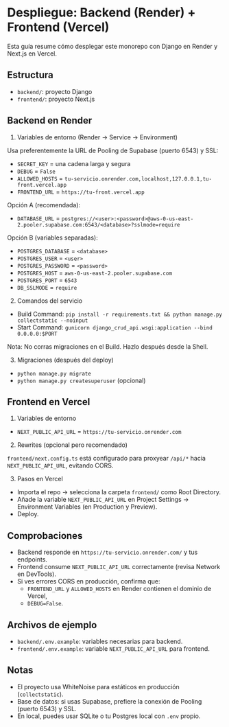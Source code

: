 # Despliegue: Backend (Render) + Frontend (Vercel)

Esta guía resume cómo desplegar este monorepo con Django en Render y Next.js en Vercel.

## Estructura

- `backend/`: proyecto Django
- `frontend/`: proyecto Next.js

## Backend en Render

1) Variables de entorno (Render → Service → Environment)

Usa preferentemente la URL de Pooling de Supabase (puerto 6543) y SSL:

- `SECRET_KEY` = una cadena larga y segura
- `DEBUG` = `False`
- `ALLOWED_HOSTS` = `tu-servicio.onrender.com,localhost,127.0.0.1,tu-front.vercel.app`
- `FRONTEND_URL` = `https://tu-front.vercel.app`

Opción A (recomendada):
- `DATABASE_URL` = `postgres://<user>:<password>@aws-0-us-east-2.pooler.supabase.com:6543/<database>?sslmode=require`

Opción B (variables separadas):
- `POSTGRES_DATABASE` = `<database>`
- `POSTGRES_USER` = `<user>`
- `POSTGRES_PASSWORD` = `<password>`
- `POSTGRES_HOST` = `aws-0-us-east-2.pooler.supabase.com`
- `POSTGRES_PORT` = `6543`
- `DB_SSLMODE` = `require`

2) Comandos del servicio

- Build Command:
  `pip install -r requirements.txt && python manage.py collectstatic --noinput`
- Start Command:
  `gunicorn django_crud_api.wsgi:application --bind 0.0.0.0:$PORT`

Nota: No corras migraciones en el Build. Hazlo después desde la Shell.

3) Migraciones (después del deploy)

- `python manage.py migrate`
- `python manage.py createsuperuser` (opcional)

## Frontend en Vercel

1) Variables de entorno

- `NEXT_PUBLIC_API_URL` = `https://tu-servicio.onrender.com`

2) Rewrites (opcional pero recomendado)

`frontend/next.config.ts` está configurado para proxyear `/api/*` hacia `NEXT_PUBLIC_API_URL`, evitando CORS.

3) Pasos en Vercel

- Importa el repo → selecciona la carpeta `frontend/` como Root Directory.
- Añade la variable `NEXT_PUBLIC_API_URL` en Project Settings → Environment Variables (en Production y Preview).
- Deploy.

## Comprobaciones

- Backend responde en `https://tu-servicio.onrender.com/` y tus endpoints.
- Frontend consume `NEXT_PUBLIC_API_URL` correctamente (revisa Network en DevTools).
- Si ves errores CORS en producción, confirma que:
  - `FRONTEND_URL` y `ALLOWED_HOSTS` en Render contienen el dominio de Vercel,
  - `DEBUG=False`.

## Archivos de ejemplo

- `backend/.env.example`: variables necesarias para backend.
- `frontend/.env.example`: variable `NEXT_PUBLIC_API_URL` para frontend.

## Notas

- El proyecto usa WhiteNoise para estáticos en producción (`collectstatic`).
- Base de datos: si usas Supabase, prefiere la conexión de Pooling (puerto 6543) y SSL.
- En local, puedes usar SQLite o tu Postgres local con `.env` propio.